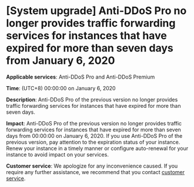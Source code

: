# \[System upgrade\] Anti-DDoS Pro no longer provides traffic forwarding services for instances that have expired for more than seven days from January 6, 2020

**Applicable services**: Anti-DDoS Pro and Anti-DDoS Premium

**Time**: \(UTC+8\) 00:00:00 on January 6, 2020

**Description**: Anti-DDoS Pro of the previous version no longer provides traffic forwarding services for instances that have expired for more than seven days.

**Impact**: Anti-DDoS Pro of the previous version no longer provides traffic forwarding services for instances that have expired for more than seven days from 00:00:00 on January 6, 2020. If you use Anti-DDoS Pro of the previous version, pay attention to the expiration status of your instance. Renew your instance in a timely manner or configure auto-renewal for your instance to avoid impact on your services.

**Customer service**: We apologize for any inconvenience caused. If you require any further assistance, we recommend that you contact [customer service](https://www.aliyun.com/contact?from=announcement).

